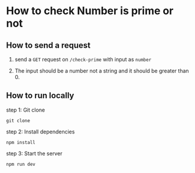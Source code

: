 # How to check Number is prime or not

## How to send a request

1. send a ```GET``` request on ```/check-prime``` with input as ```number```

2. The input should be a number not a string and it should be greater than 0.

## How to run locally

step 1: Git clone
```
git clone 
```

step 2: Install dependencies
```
npm install
```
step 3: Start the server
```
npm run dev
```
